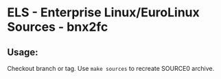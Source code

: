# ELS - Enterprise Linux/EuroLinux Sources - bnx2fc
 
## Usage:
  Checkout branch or tag. Use `make sources` to recreate  SOURCE0 archive.
